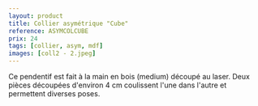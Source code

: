 ```yaml
---
layout: product
title: Collier asymétrique "Cube"
reference: ASYMCOLCUBE
prix: 24
tags: [collier, asym, mdf]
images: [coll2 - 2.jpeg]
---
```

Ce pendentif est fait à la main en bois (medium) découpé au laser. Deux pièces découpées d'environ 4&nbsp;cm coulissent l'une dans l'autre et permettent diverses poses.
